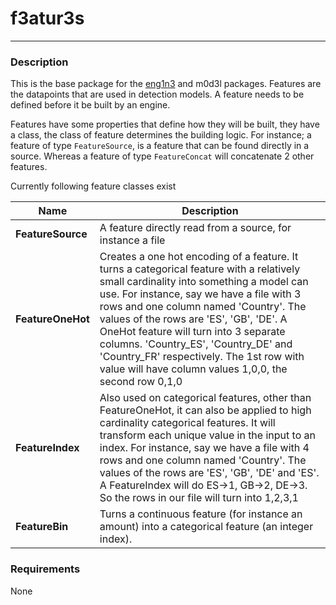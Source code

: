 # f3atur3s
- - - 

### Description

This is the base package for the [eng1n3](https://github.com/t0kk35/eng1n3) and m0d3l packages. Features are the datapoints that are used in detection models. 
A feature needs to be defined before it be built by an engine. 

Features have some properties that define how they will be built, they have a class, the class of feature determines the 
building logic. For instance; a feature of type `FeatureSource`, is a feature that can be found directly in a source. 
Whereas a feature of type `FeatureConcat` will concatenate 2 other features.

Currently following feature classes exist

| **Name**      | Description                                                                                                                                                                                                                                                                                                                                                                                                                                                    |
|---------------|----------------------------------------------------------------------------------------------------------------------------------------------------------------------------------------------------------------------------------------------------------------------------------------------------------------------------------------------------------------------------------------------------------------------------------------------------------------|
| **FeatureSource** | A feature directly read from a source, for instance a file                                                                                                                                                                                                                                                                                                                                                                                                     |
| **FeatureOneHot** | Creates a one hot encoding of a feature. It turns a categorical feature with a relatively small cardinality into something a model can use. For instance, say we have a file with 3 rows and one column named 'Country'. The values of the rows are 'ES', 'GB', 'DE'. A OneHot feature will turn into 3 separate columns. 'Country_ES', 'Country_DE' and 'Country_FR' respectively. The 1st row with value will have column values 1,0,0, the second row 0,1,0 |
| **FeatureIndex** | Also used on categorical features, other than FeatureOneHot, it can also be applied to high cardinality categorical features. It will transform each unique value in the input to an index. For instance, say we have a file with 4 rows and one column named 'Country'. The values of the rows are 'ES', 'GB', 'DE' and 'ES'. A FeatureIndex will do ES->1, GB->2, DE->3. So the rows in our file will turn into 1,2,3,1                                      |
|**FeatureBin**| Turns a continuous feature (for instance an amount) into a categorical feature (an integer index).                                                                                                                                                                                                                                                                                                                                                             |
### Requirements
None

